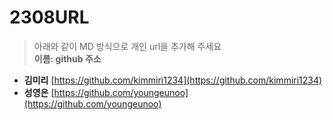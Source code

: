 # 2308URL
> 아래와 같이 MD 방식으로 개인 url을 추가해 주세요<br>
**이름: github 주소**

* **김미리** [https://github.com/kimmiri1234](https://github.com/kimmiri1234)
* **성영은** [https://github.com/youngeunoo](https://github.com/youngeunoo)
